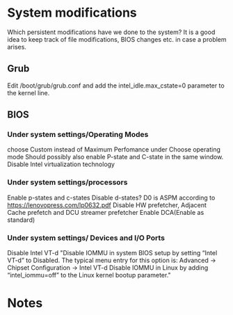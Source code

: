 # System modifications
Which persistent modifications have we done to the system? It is a good idea to keep track of file modifications, BIOS changes etc. in case a problem arises.

## Grub
Edit /boot/grub/grub.conf and add the intel_idle.max_cstate=0 parameter to the kernel
line.

## BIOS

### **Under system settings/Operating Modes**

choose Custom instead of Maximum Perfomance under Choose operating mode
Should possibly also enable P-state and C-state in the same window.
Disable Intel virtualization technology

### **Under system settings/processors**
Enable p-states and c-states
Disable d-states? D0 is ASPM according to https://lenovopress.com/lp0632.pdf
Disable HW prefetcher, Adjacent Cache prefetch and DCU streamer prefetcher
Enable DCA(Enable as standard)


### **Under system settings/ Devices and I/O Ports**
Disable Intel VT-d
"Disable IOMMU in system BIOS setup by setting “Intel VT-d” to Disabled.  The typical menu entry for this option is:
Advanced -> Chipset Configuration -> Intel VT-d
Disable IOMMU in Linux by adding “intel_iommu=off” to the Linux kernel bootup parameter."


# Notes
